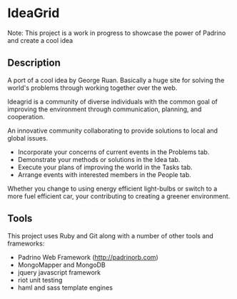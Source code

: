 IdeaGrid
==========

Note: This project is a work in progress to showcase the power of Padrino and create a cool idea

Description
-----------

A port of a cool idea by George Ruan. Basically a huge site for solving the world's problems through working together over the web.

Ideagrid is a community of diverse individuals with the common goal of improving the environment through communication, planning, and cooperation.

An innovative community collaborating to provide solutions to local and global issues. 

 * Incorporate your concerns of current events in the Problems tab. 
 * Demonstrate your methods or solutions in the Idea tab. 
 * Execute your plans of improving the world in the Tasks tab. 
 * Arrange events with interested members in the People tab.

Whether you change to using energy efficient light-bulbs or switch to a more fuel efficient car, your contributing to creating a greener environment.

Tools
-------

This project uses Ruby and Git along with a number of other tools and frameworks:

 * Padrino Web Framework (http://padrinorb.com)
 * MongoMapper and MongoDB
 * jquery javascript framework
 * riot unit testing
 * haml and sass template engines
